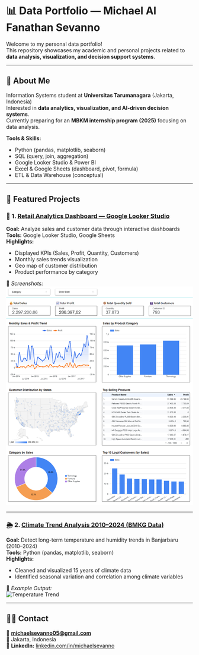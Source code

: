# 📊 Data Portfolio — Michael Al Fanathan Sevanno

Welcome to my personal data portfolio!  
This repository showcases my academic and personal projects related to **data analysis, visualization, and decision support systems**.

---

## 🧠 About Me
Information Systems student at **Universitas Tarumanagara** (Jakarta, Indonesia)  
Interested in **data analytics, visualization, and AI-driven decision systems**.  
Currently preparing for an **MBKM internship program (2025)** focusing on data analysis.

**Tools & Skills:**
- Python (pandas, matplotlib, seaborn)
- SQL (query, join, aggregation)
- Google Looker Studio & Power BI
- Excel & Google Sheets (dashboard, pivot, formula)
- ETL & Data Warehouse (conceptual)

---

## 📂 Featured Projects

### 🧭 1. [Retail Analytics Dashboard — Google Looker Studio](https://lookerstudio.google.com/your-dashboard-link)
**Goal:** Analyze sales and customer data through interactive dashboards  
**Tools:** Google Looker Studio, Google Sheets  
**Highlights:**  
- Displayed KPIs (Sales, Profit, Quantity, Customers)  
- Monthly sales trends visualization  
- Geo map of customer distribution  
- Product performance by category  

📸 *Screenshots:*  
![Dashboard Overview](dashboard_overview.png)

---

### 🌦️ 2. [Climate Trend Analysis 2010–2024 (BMKG Data)](link-ke-repo-atau-colab)
**Goal:** Detect long-term temperature and humidity trends in Banjarbaru (2010–2024)  
**Tools:** Python (pandas, matplotlib, seaborn)  
**Highlights:**  
- Cleaned and visualized 15 years of climate data  
- Identified seasonal variation and correlation among climate variables  

📸 *Example Output:*  
![Temperature Trend](climate_trend.png)

---

## 🧑‍💻 Contact
📧 **michaelsevanno05@gmail.com**  
📍 Jakarta, Indonesia  
🔗 **LinkedIn:** [linkedin.com/in/michaelsevanno](#)  
